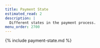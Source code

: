 ```yaml
---
title: Payment State
estimated_read: 2
description: |
  Different states in the payment process.
menu_order: 2700
---
```


{% include payment-state.md %}
